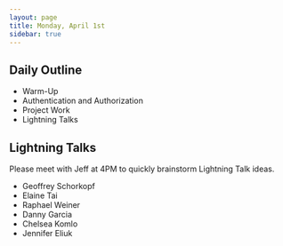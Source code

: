 ```yaml
---
layout: page
title: Monday, April 1st
sidebar: true
---
```


## Daily Outline

* Warm-Up
* Authentication and Authorization
* Project Work
* Lightning Talks

## Lightning Talks

Please meet with Jeff at 4PM to quickly brainstorm Lightning Talk ideas.

* Geoffrey Schorkopf
* Elaine Tai
* Raphael Weiner
* Danny Garcia
* Chelsea Komlo
* Jennifer Eliuk
